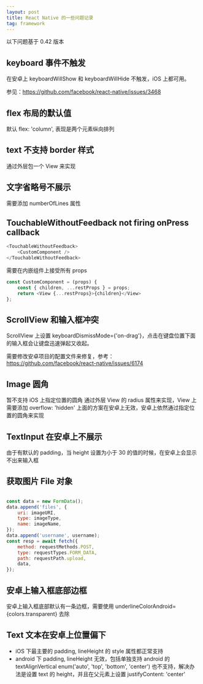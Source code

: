 ```yaml
---
layout: post
title: React Native 的一些问题记录
tag: framework
---
```


以下问题基于 0.42 版本

## keyboard 事件不触发

在安卓上 keyboardWillShow 和 keyboardWillHide 不触发，iOS 上都可用。

参见：https://github.com/facebook/react-native/issues/3468

## flex 布局的默认值

默认 flex: 'column', 表现是两个元素纵向排列

## text 不支持 border 样式

通过外层包一个 View 来实现

## 文字省略号不展示

需要添加 numberOfLines 属性

## TouchableWithoutFeedback not firing onPress callback

```js
<TouchableWithoutFeedback>
    <CustomComponent />
</TouchableWithoutFeedback>
```

需要在内嵌组件上接受所有 props

```js
const CustomComponent = (props) {
    const { children, ...restProps } = props;
    return <View {...restProps}>{children}</View>
};
```

## ScrollView 和输入框冲突

ScrollView 上设置 keyboardDismissMode={'on-drag'}，点击在键盘位置下面的输入框会让键盘迅速弹起又收起。

需要修改安卓项目的配置文件来修复，参考：https://github.com/facebook/react-native/issues/6174

## Image 圆角

暂不支持 iOS 上指定位置的圆角
通过外层 View 的 radius 属性来实现，View 上需要添加 overflow: 'hidden'
上面的方案在安卓上无效，安卓上依然通过指定位置的圆角来实现

## TextInput 在安卓上不展示

由于有默认的 padding，当 height 设置为小于 30 的值的时候，在安卓上会显示不出来输入框

## 获取图片 File 对象

```js

const data = new FormData();
data.append('files', {
    uri: imageURI,
    type: imageType,
    name: imageName,
});
data.append('username', username);
const resp = await fetch({
    method: requestMethods.POST,
    type: requestTypes.FORM_DATA,
    path: requestPath.upload,
    data,
});
```

## 安卓上输入框底部边框

安卓上输入框底部默认有一条边框，需要使用 underlineColorAndroid={colors.transparent} 去除

## Text 文本在安卓上位置偏下

- iOS 下最主要的 padding, lineHeight 的 style 属性都正常支持
- android 下 padding, lineHeight 无效，包括单独支持 android 的 textAlignVertical enum('auto', 'top', 'bottom', 'center') 也不支持，解决办法是设置 text 的 height，并且在父元素上设置 justifyContent: 'center'
